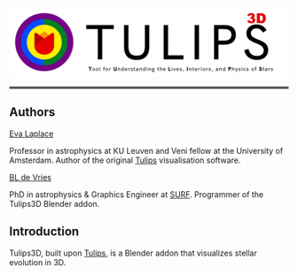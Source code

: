 <div align="center">
<img src="images/Tulips3D_acronym_text_transparent.png" alt="" width="720" height="auto">
</div>

<hr style="border:2px solid gray">

## Authors
<a href="https://evalaplace.github.io/tools/tulips/" target="_blank">Eva Laplace</a>

Professor in astrophysics at KU Leuven and Veni fellow at the University of Amsterdam.
Author of the original [Tulips](https://evalaplace.github.io/tools/tulips/) visualisation software.

<a href="https://www.linkedin.com/in/bldevries/" target="_blank">BL de Vries</a>

PhD in astrophysics & Graphics Engineer at <a href="https://www.surf.nl" target="_blank">SURF</a>.
Programmer of the Tulips3D Blender addon.

## Introduction
Tulips3D, built upon [Tulips](https://evalaplace.github.io/tools/tulips/), is a Blender addon that visualizes stellar evolution in 3D.
